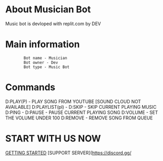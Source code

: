 # About Musician Bot 
Music bot is devloped with replit.com by DEV

# Main information
            Bot name - Musician
            Bot owner - Dev
            Bot type - Music Bot 
 

# Commands    
D:PLAY(P) - PLAY SONG FROM YOUTUBE [SOUND CLOUD NOT AVAILABLE]
D:PLAYLIST(pl) - 
D:SKIP - SKIP CURRENT PLAYING MUSIC 
D:PING - 
D:PAUSE - PAUSE CURRENT PLAYING SONG 
D:VOLUME - SET THE VOLUME UNDER 100 
D:REMOVE - REMOVE SONG FROM QUEUE 

# START WITH US NOW 
[GETTING STARTED](https://discord.com/api/oauth2/authorize?client_id=796273474771222568&permissions=0&scope=bot)
[SUPPORT SERVER](https://discord.gg/
